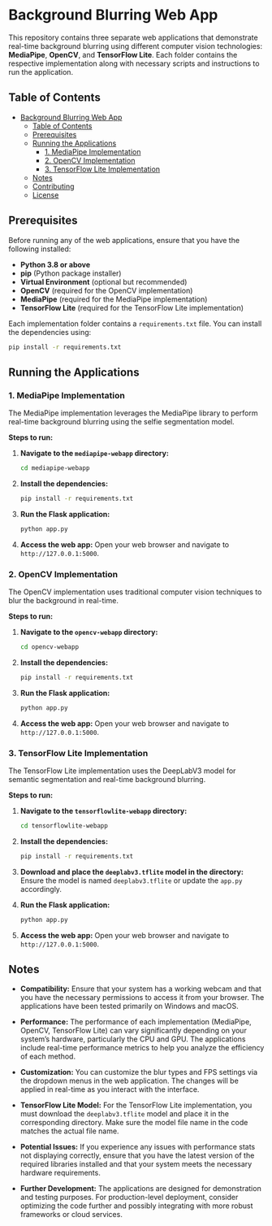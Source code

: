 # Background Blurring Web App

This repository contains three separate web applications that demonstrate real-time background blurring using different computer vision technologies: **MediaPipe**, **OpenCV**, and **TensorFlow Lite**. Each folder contains the respective implementation along with necessary scripts and instructions to run the application.

## Table of Contents

- [Background Blurring Web App](#background-blurring-web-app)
  - [Table of Contents](#table-of-contents)
  - [Prerequisites](#prerequisites)
  - [Running the Applications](#running-the-applications)
    - [1. MediaPipe Implementation](#1-mediapipe-implementation)
    - [2. OpenCV Implementation](#2-opencv-implementation)
    - [3. TensorFlow Lite Implementation](#3-tensorflow-lite-implementation)
  - [Notes](#notes)
  - [Contributing](#contributing)
  - [License](#license)

## Prerequisites

Before running any of the web applications, ensure that you have the following installed:

- **Python 3.8 or above**
- **pip** (Python package installer)
- **Virtual Environment** (optional but recommended)
- **OpenCV** (required for the OpenCV implementation)
- **MediaPipe** (required for the MediaPipe implementation)
- **TensorFlow Lite** (required for the TensorFlow Lite implementation)

Each implementation folder contains a `requirements.txt` file. You can install the dependencies using:

```bash
pip install -r requirements.txt
```
## Running the Applications

### 1. MediaPipe Implementation

The MediaPipe implementation leverages the MediaPipe library to perform real-time background blurring using the selfie segmentation model.

**Steps to run:**

1. **Navigate to the `mediapipe-webapp` directory:**
    ```bash
    cd mediapipe-webapp
    ```

2. **Install the dependencies:**
    ```bash
    pip install -r requirements.txt
    ```

3. **Run the Flask application:**
    ```bash
    python app.py
    ```

4. **Access the web app:**
    Open your web browser and navigate to `http://127.0.0.1:5000`.

### 2. OpenCV Implementation

The OpenCV implementation uses traditional computer vision techniques to blur the background in real-time.

**Steps to run:**

1. **Navigate to the `opencv-webapp` directory:**
    ```bash
    cd opencv-webapp
    ```

2. **Install the dependencies:**
    ```bash
    pip install -r requirements.txt
    ```

3. **Run the Flask application:**
    ```bash
    python app.py
    ```

4. **Access the web app:**
    Open your web browser and navigate to `http://127.0.0.1:5000`.

### 3. TensorFlow Lite Implementation

The TensorFlow Lite implementation uses the DeepLabV3 model for semantic segmentation and real-time background blurring.

**Steps to run:**

1. **Navigate to the `tensorflowlite-webapp` directory:**
    ```bash
    cd tensorflowlite-webapp
    ```

2. **Install the dependencies:**
    ```bash
    pip install -r requirements.txt
    ```

3. **Download and place the `deeplabv3.tflite` model in the directory:**
    Ensure the model is named `deeplabv3.tflite` or update the `app.py` accordingly.

4. **Run the Flask application:**
    ```bash
    python app.py
    ```

5. **Access the web app:**
    Open your web browser and navigate to `http://127.0.0.1:5000`.

## Notes

- **Compatibility:** Ensure that your system has a working webcam and that you have the necessary permissions to access it from your browser. The applications have been tested primarily on Windows and macOS.

- **Performance:** The performance of each implementation (MediaPipe, OpenCV, TensorFlow Lite) can vary significantly depending on your system’s hardware, particularly the CPU and GPU. The applications include real-time performance metrics to help you analyze the efficiency of each method.

- **Customization:** You can customize the blur types and FPS settings via the dropdown menus in the web application. The changes will be applied in real-time as you interact with the interface.

- **TensorFlow Lite Model:** For the TensorFlow Lite implementation, you must download the `deeplabv3.tflite` model and place it in the corresponding directory. Make sure the model file name in the code matches the actual file name.

- **Potential Issues:** If you experience any issues with performance stats not displaying correctly, ensure that you have the latest version of the required libraries installed and that your system meets the necessary hardware requirements.

- **Further Development:** The applications are designed for demonstration and testing purposes. For production-level deployment, consider optimizing the code further and possibly integrating with more robust frameworks or cloud services.
